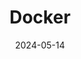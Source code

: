 ---
title: Docker
sidebar_label: Docker
authors: Duke Lu
date: 2024-05-14
tags: [算法, 动态规范]
sidebar_position: 1
---